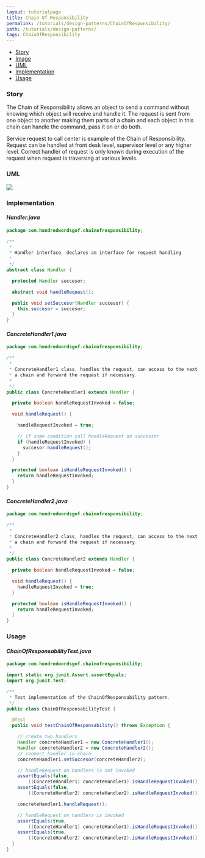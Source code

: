 ```yaml
---
layout: tutorialpage
title: Chain Of Responsibility
permalink: /tutorials/design-patterns/ChainOfResponsibility/
path: /tutorials/design-patterns/
tags: ChainOfResponsibility
---
```


* [Story](#Story)
* [Image](#Image)
* [UML](#UML)
* [Implementation](#Implementation)
* [Usage](#Usage)


###  <a id="Story"></a>Story 

The Chain of Responsibility allows an object to send a command without knowing which object will receive and handle it. 
The request is sent from one object to another making them parts of a chain and each object in this chain can handle the command, pass it on or do both. 

Service request to call center is example of the Chain of Responsibility. 
Request can be handled at front desk level, supervisor level or any higher level. 
Correct handler of request is only known during execution of the request when request is traversing at various levels. 





###  <a id="UML"></a>UML
[![](http://www.design-patterns-stories.com/assets/img/uml/chainofresponsibility.png)](http://www.design-patterns-stories.com/assets/img/uml/chainofresponsibility.png)

###  <a id="Implementation"></a>Implementation 

#### *Handler.java* 
```java 
package com.hundredwordsgof.chainofresponsibility;

/**
 * 
 * Handler interface, declares an interface for request handling
 *
 */
abstract class Handler {

  protected Handler succesor;

  abstract void handleRequest();

  public void setSuccesor(Handler succesor) {
    this.succesor = succesor;
  }
}
```

#### *ConcreteHandler1.java* 
```java 
package com.hundredwordsgof.chainofresponsibility;

/**
 * 
 * ConcreteHandler1 class, handles the request, can access to the next object in
 * a chain and forward the request if necessary.
 * 
 */
public class ConcreteHandler1 extends Handler {

  private boolean handleRequestInvoked = false;

  void handleRequest() {

    handleRequestInvoked = true;

    // if some condition call handleRequest on successor
    if (handleRequestInvoked) {
      succesor.handleRequest();
    }
  }

  protected boolean isHandleRequestInvoked() {
    return handleRequestInvoked;
  }
}
```

#### *ConcreteHandler2.java* 
```java 
package com.hundredwordsgof.chainofresponsibility;

/**
 * 
 * ConcreteHandler2 class, handles the request, can access to the next object in
 * a chain and forward the request if necessary.
 * 
 */
public class ConcreteHandler2 extends Handler {

  private boolean handleRequestInvoked = false;

  void handleRequest() {
    handleRequestInvoked = true;
  }

  protected boolean isHandleRequestInvoked() {
    return handleRequestInvoked;
  }
}
```

###  <a id="Usage"></a>Usage 

#### *ChainOfResponsabilityTest.java* 
```java 
package com.hundredwordsgof.chainofresponsibility;

import static org.junit.Assert.assertEquals;
import org.junit.Test;

/**
 * Test implementation of the ChainOfResponsability pattern.
 */
public class ChainOfResponsabilityTest {

  @Test
  public void testChainOfResponsability() throws Exception {

    // create two handlers
    Handler concreteHandler1 = new ConcreteHandler1();
    Handler concreteHandler2 = new ConcreteHandler2();
    // connect handler in chain
    concreteHandler1.setSuccesor(concreteHandler2);

    // handleRequest on handlers is not invoked
    assertEquals(false,
        ((ConcreteHandler1) concreteHandler1).isHandleRequestInvoked());
    assertEquals(false,
        ((ConcreteHandler2) concreteHandler2).isHandleRequestInvoked());

    concreteHandler1.handleRequest();

    // handleRequest on handlers is invoked
    assertEquals(true,
        ((ConcreteHandler1) concreteHandler1).isHandleRequestInvoked());
    assertEquals(true,
        ((ConcreteHandler2) concreteHandler2).isHandleRequestInvoked());
  }
}
```


